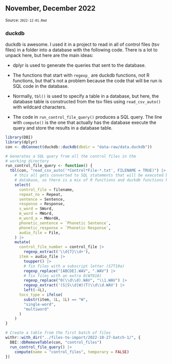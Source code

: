 <!--- Timestamp to trigger book rebuilds: 2023-05-05 14:04:26.290948 --->



## November, December 2022

<small>Source: <code>2022-12-01.Rmd</code></small>


### duckdb

duckdb is awesome. I used it in a project to read in all of control
files (tsv files) in a folder into a database with the following code.
There is a lot to unpack here, but here are the main ideas:

  - dplyr is used to generate the queries that sent to the database.
  
  - The functions that start with `regexp_` are duckdb functions, not R
    functions, but that's not a problem because the code that will be
    run is SQL code in the database.
    
  - Normally, `tbl()` is used to specify a table in a database, but
    here, the database table is constructed from the tsv files using
    `read_csv_auto()` with wildcard characters.
    
  - The code in `run_control_file_query()` produces a SQL query. The
    line with `compute()` is the one that actually has the database
    execute the query and store the results in a database table.


```r
library(DBI)
library(dplyr)
con <- dbConnect(duckdb::duckdb(dbdir = "data-raw/data.duckdb"))

# Generates a SQL query from all the control files in the
# working directory
run_control_file_query <- function() {
  tbl(con, "read_csv_auto('*Control*File-*.txt', FILENAME = TRUE)") |>
    # this all gets converted to SQL statements that will be executed by the
    # database, so there is a mix of R functions and duckdb functions here.
    select(
      control_file = filename,
      repeat_no = Repeat,
      sentence = Sentence,
      response = Response,
      s_word = SWord,
      m_word = MWord,
      m_word_a = MWordA,
      phonetic_sentence = `Phonetic Sentence`,
      phonetic_response = `Phonetic Response`,
      audio_file = File,
    ) |>
    mutate(
      control_file_number = control_file |>
        regexp_extract('\\d{7}\\d+'),
      item = audio_file |>
        toupper() |>
        # fix files with a subscript letter (S7T10a)
        regexp_replace("[ABCDE].WAV", ".WAV") |>
        # fix files with an extra 0(WT010)
        regexp_replace("0(\\d\\d).WAV", "\\1.WAV") |>
        regexp_extract('(S|S\\d|W)(T)\\d\\d.WAV') |>
        left(-4L),
      tocs_type = ifelse(
        substr(item, 1L, 1L) == "W",
        "single-word",
        "multiword"
      )
    )
}

# Create a table from the first batch of files
withr::with_dir("../files-to-import/2022-10-27-batch-1/", {
  DBI::dbRemoveTable(con, "control_files")
  run_control_file_query() |>
    compute(name = "control_files", temporary = FALSE)
})

```
